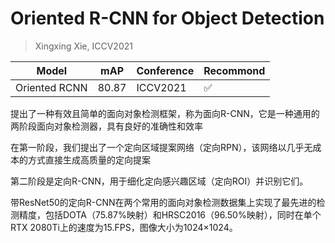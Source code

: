 # Oriented R-CNN for Object Detection

> Xingxing Xie, ICCV2021

|Model|mAP|Conference|Recommond|
|--|--|--|--|
|Oriented RCNN|80.87|ICCV2021|:white_check_mark:|

提出了一种有效且简单的面向对象检测框架，称为面向R-CNN，它是一种通用的两阶段面向对象检测器，具有良好的准确性和效率

在第一阶段，我们提出了一个定向区域提案网络（定向RPN），该网络以几乎无成本的方式直接生成高质量的定向提案

第二阶段是定向R-CNN，用于细化定向感兴趣区域（定向ROI）并识别它们。

带ResNet50的定向R-CNN在两个常用的面向对象检测数据集上实现了最先进的检测精度，包括DOTA（75.87%映射）和HRSC2016（96.50%映射），同时在单个RTX 2080Ti上的速度为15.FPS，图像大小为1024×1024。

